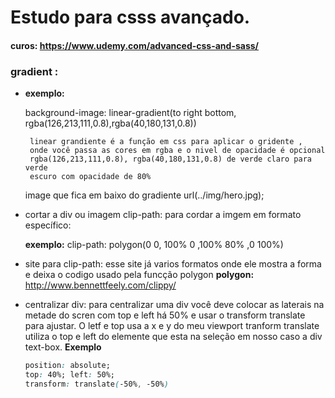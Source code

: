 # Estudo para csss avançado.

#### curos: https://www.udemy.com/advanced-css-and-sass/

### gradient : 
 - **exemplo:**

    background-image: 
        linear-gradient(to right bottom, 
        rgba(126,213,111,0.8),rgba(40,180,131,0.8))

        linear grandiente é a função em css para aplicar o gridente ,
        onde você passa as cores em rgba e o nivel de opacidade é opcional
        rgba(126,213,111,0.8), rgba(40,180,131,0.8) de verde claro para verde
        escuro com opacidade de 80%

    image que fica em baixo do gradiente url(../img/hero.jpg);

- cortar a div ou imagem 
    clip-path: para cordar a imgem em formato específico:

    **exemplo:**
    clip-path: polygon(0 0, 100% 0 ,100% 80% ,0 100%)

- site para clip-path:
    esse site já varios formatos onde ele mostra a forma e deixa o codigo usado
    pela funcção polygon
    **polygon:** http://www.bennettfeely.com/clippy/

- centralizar div: 
para centralizar uma div você deve colocar as laterais na metade do scren com top e left há 50% e usar o transform translate para ajustar.
O letf e top usa a x e y do meu viewport
tranform translate utiliza o top e left do elemente que esta na seleção em nosso caso a div text-box.
**Exemplo**

    ```css
    position: absolute; 
    top: 40%; left: 50%; 
    transform: translate(-50%, -50%)
    ```